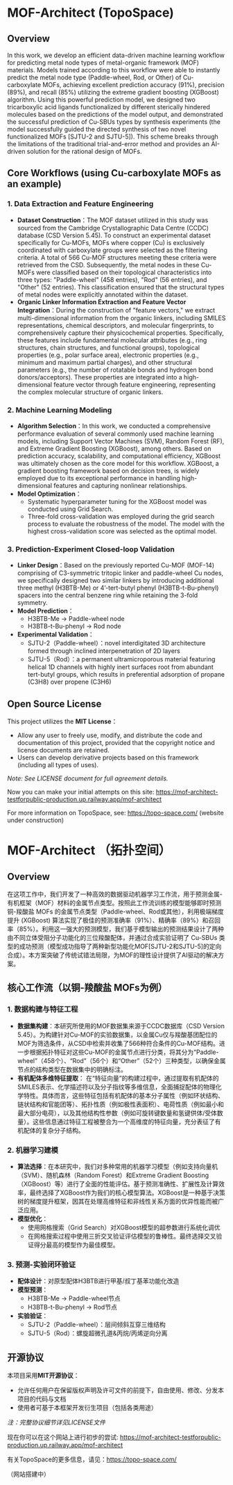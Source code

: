 # MOF-Architect (TopoSpace)

## Overview

In this work, we develop an efficient data-driven machine learning workflow for predicting metal node types of metal-organic framework (MOF) materials. Models trained according to this workflow were able to instantly predict the metal node type (Paddle-wheel, Rod, or Other) of Cu-carboxylate MOFs, achieving excellent prediction accuracy (91%), precision (89%), and recall (85%) utilizing the extreme gradient boosting (XGBoost) algorithm. Using this powerful prediction model, we designed two tricarboxylic acid ligands functionalized by different sterically hindered molecules based on the predictions of the model output, and demonstrated the successful prediction of Cu-SBUs types by synthesis experiments (the model successfully guided the directed synthesis of two novel functionalized MOFs [SJTU-2 and SJTU-5]). This scheme breaks through the limitations of the traditional trial-and-error method and provides an AI-driven solution for the rational design of MOFs.

## Core Workflows (using Cu-carboxylate MOFs as an example)

### 1. Data Extraction and Feature Engineering
- ​**Dataset Construction**：The MOF dataset utilized in this study was sourced from the Cambridge Crystallographic Data Centre (CCDC) database (CSD Version 5.45). To construct an experimental dataset specifically for Cu-MOFs, MOFs where copper (Cu) is exclusively coordinated with carboxylate groups were selected as the filtering criteria. A total of 566 Cu-MOF structures meeting these criteria were retrieved from the CSD. Subsequently, the metal nodes in these Cu-MOFs were classified based on their topological characteristics into three types: "Paddle-wheel" (458 entries), "Rod" (56 entries), and "Other" (52 entries). This classification ensured that the structural types of metal nodes were explicitly annotated within the dataset.
- ​**Organic Linker Information Extraction and Feature Vector Integration**：During the construction of "feature vectors," we extract multi-dimensional information from the organic linkers, including SMILES representations, chemical descriptors, and molecular fingerprints, to comprehensively capture their physicochemical properties. Specifically, these features include fundamental molecular attributes (e.g., ring structures, chain structures, and functional groups), topological properties (e.g., polar surface area), electronic properties (e.g., minimum and maximum partial charges), and other structural parameters (e.g., the number of rotatable bonds and hydrogen bond donors/acceptors). These properties are integrated into a high-dimensional feature vector through feature engineering, representing the complex molecular structure of organic linkers.

### 2. Machine Learning Modeling
- ​**Algorithm Selection**：In this work, we conducted a comprehensive performance evaluation of several commonly used machine learning models, including Support Vector Machines (SVM), Random Forest (RF), and Extreme Gradient Boosting (XGBoost), among others. Based on prediction accuracy, scalability, and computational efficiency, XGBoost was ultimately chosen as the core model for this workflow. XGBoost, a gradient boosting framework based on decision trees, is widely employed due to its exceptional performance in handling high-dimensional features and capturing nonlinear relationships.
- ​**Model Optimization**：
  - Systematic hyperparameter tuning for the XGBoost model was conducted using Grid Search.
  - Three-fold cross-validation was employed during the grid search process to evaluate the robustness of the model. The model with the highest cross-validation score was selected as the optimal model.

### 3. Prediction-Experiment Closed-loop Validation
- ​**Linker Design**：Based on the previously reported Cu-MOF (MOF-14) comprising of C3-symmetric tritopic linker and paddle-wheel Cu nodes, we specifically designed two similar linkers by introducing additional three methyl (H3BTB-Me) or 4’-tert-butyl phenyl (H3BTB-t-Bu-phenyl) spacers into the central benzene ring while retaining the 3-fold symmetry.
- ​**Model Prediction**：
  - H3BTB-Me → Paddle-wheel node
  - H3BTB-t-Bu-phenyl → Rod node
- ​**Experimental Validation**：
  - SJTU-2（Paddle-wheel）：novel interdigitated 3D architecture formed through inclined interpenetration of 2D layers
  - SJTU-5（Rod）：a permanent ultramicroporous material featuring helical 1D channels with highly inert surfaces root from abundant tert-butyl groups, which results in preferential adsorption of propane (C3H8) over propene (C3H6)

## Open Source License
This project utilizes the **MIT License**：
- Allow any user to freely use, modify, and distribute the code and documentation of this project, provided that the copyright notice and license documents are retained.
- Users can develop derivative projects based on this framework (including all types of uses).

*Note: See LICENSE document for full agreement details.*

Now you can make your initial attempts on this site: https://mof-architect-testforpublic-production.up.railway.app/mof-architect

For more information on TopoSpace, see: https://topo-space.com/ (website under construction)

# MOF-Architect （拓扑空间）

## Overview

在这项工作中，我们开发了一种高效的数据驱动机器学习工作流，用于预测金属-有机框架（MOF）材料的金属节点类型。按照此工作流训练的模型能够即时预测铜-羧酸盐 MOFs 的金属节点类型（Paddle-wheel、Rod或其他），利用极端梯度提升 (XGBoost) 算法实现了极佳的预测准确率（91%）、精确率（89%）和召回率（85%）。利用这一强大的预测模型，我们基于模型输出的预测结果设计了两种由不同立体受阻分子功能化的三位羧酸配体，并通过合成实验证明了 Cu-SBUs 类型的成功预测（模型成功指导了两种新型功能化MOF[SJTU-2和SJTU-5]的定向合成）。本方案突破了传统试错法局限，为MOF的理性设计提供了AI驱动的解决方案。

## 核心工作流（以铜-羧酸盐 MOFs为例）

### 1. 数据构建与特征工程
- ​**数据集构建**：本研究所使用的MOF数据集来源于CCDC数据库（CSD Version 5.45）。为构建针对Cu-MOF的实验数据集，以金属Cu仅与羧酸基团配位的MOF为筛选条件，从CSD中检索并收集了566种符合条件的Cu-MOF结构。进一步根据拓扑特征对这些Cu-MOF的金属节点进行分类，将其分为“Paddle-wheel”（458个）、“Rod”（56个）和“Other”（52个）三种类型，以确保金属节点的结构类型在数据集中的明确标注。
- ​**有机配体多维特征提取**：
在“特征向量”的构建过程中，通过提取有机配体的SMILES表示、化学描述符以及分子指纹等多维信息，全面捕捉配体的物理化学特性。具体而言，这些特征包括有机配体的基本分子属性（例如环状结构、链状结构和官能团等）、拓扑性质（例如极性表面积）、电荷性质（例如最小和最大部分电荷），以及其他结构性参数（例如可旋转键数量和氢键供体/受体数量）。这些信息通过特征工程被整合为一个高维度的特征向量，充分表征了有机配体的复杂分子结构。

### 2. 机器学习建模
- ​**算法选择**：在本研究中，我们对多种常用的机器学习模型（例如支持向量机（SVM）、随机森林（Random Forest）和Extreme Gradient Boosting（XGBoost）等）进行了全面的性能评估。基于预测准确性、扩展性及计算效率，最终选择了XGBoost作为我们的核心模型算法。XGBoost是一种基于决策树的梯度提升框架，因其在处理高维特征和非线性关系方面的优异性能而被广泛应用。
- ​**模型优化**：
  - 使用网格搜索（Grid Search）对XGBoost模型的超参数进行系统化调优
  - 在网格搜索过程中使用三折交叉验证评估模型的鲁棒性。最终选择交叉验证得分最高的模型作为最佳模型。

### 3. 预测-实验闭环验证
- ​**配体设计**：对原型配体H3BTB进行甲基/叔丁基苯功能化改造
- ​**模型预测**：
  - H3BTB-Me → Paddle-wheel节点
  - H3BTB-t-Bu-phenyl → Rod节点
- ​**实验验证**：
  - SJTU-2（Paddle-wheel）：层间倾斜互穿三维结构
  - SJTU-5（Rod）：螺旋超微孔道&丙烷/丙烯逆向分离

## 开源协议
本项目采用**MIT开源协议**：
- 允许任何用户在保留版权声明及许可文件的前提下，自由使用、修改、分发本项目的代码与文档
- 使用者可基于本框架开发衍生项目（包括各类用途）

*注：完整协议细节详见LICENSE文件*

现在你可以在这个网站上进行初步的尝试: https://mof-architect-testforpublic-production.up.railway.app/mof-architect

有关TopoSpace的更多信息，请见：https://topo-space.com/

（网站搭建中）
